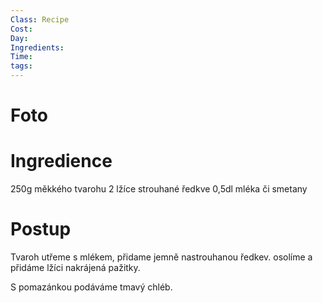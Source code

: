 ```yaml
---
Class: Recipe
Cost: 
Day: 
Ingredients: 
Time: 
tags:
---
```

# Foto 


# Ingredience

250g měkkého tvarohu
2 lžíce strouhané ředkve
0,5dl mléka či smetany

# Postup 
Tvaroh utřeme s mlékem, přidame
jemně nastrouhanou ředkev. osolíme
a přidáme lžíci nakrájená pažitky.

S pomazánkou podáváme tmavý
chléb.